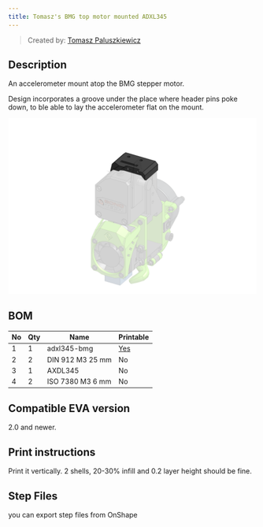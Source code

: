 ```yaml
---
title: Tomasz's BMG top motor mounted ADXL345
---
```


> Created by: [Tomasz Paluszkiewicz](https://github.com/tomaski)

## Description
An accelerometer mount atop the BMG stepper motor.

Design incorporates a groove under the place where header pins poke down, to ble able to lay the accelerometer flat on the mount.

![tomaszs_top_BMG](assets/tomaszs_top_BMG.png)


## BOM
| No | Qty | Name                                           | Printable |
| -- | --- | ---------------------------------------------- | --------- |
| 1  | 1   | adxl345-bmg                                    | [Yes](stl/adxl345-bmg.stl) |
| 2  | 2   | DIN 912 M3 25 mm                               | No        |
| 3  | 1   | AXDL345                                        | No        |
| 4  | 2   | ISO 7380 M3 6 mm                               | No        |


## Compatible EVA version
2.0 and newer.

## Print instructions
Print it vertically. 2 shells, 20-30% infill and 0.2 layer height should be fine.

## Step Files
you can export step files from OnShape